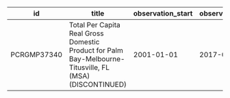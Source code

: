 | id          | title                                                                                                   | observation_start   | observation_end   |
|-------------|---------------------------------------------------------------------------------------------------------|---------------------|-------------------|
| PCRGMP37340 | Total Per Capita Real Gross Domestic Product for Palm Bay-Melbourne-Titusville, FL (MSA) (DISCONTINUED) | 2001-01-01          | 2017-01-01        |